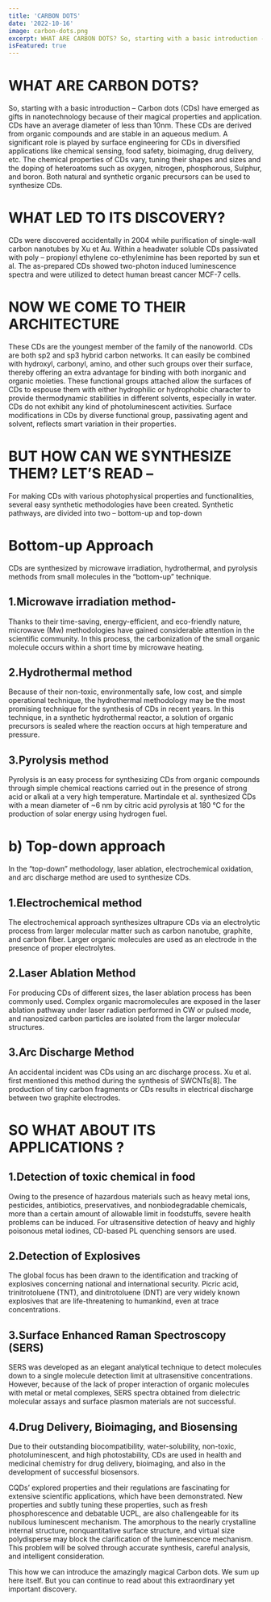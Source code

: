 ```yaml
---
title: 'CARBON DOTS'
date: '2022-10-16'
image: carbon-dots.png
excerpt: WHAT ARE CARBON DOTS? So, starting with a basic introduction - Carbon dots (CDs) have emerged as gifts in nanotechnology because of their magical properties and application...
isFeatured: true
---
```

# WHAT ARE CARBON DOTS?

So, starting with a basic introduction – Carbon dots (CDs) have emerged as gifts in nanotechnology because of their magical properties and application. CDs have an average diameter of less than 10nm. These CDs are derived from organic compounds and are stable in an aqueous medium. A significant role is played by surface engineering for CDs in diversified applications like chemical sensing, food safety, bioimaging, drug delivery, etc. The chemical properties of CDs vary, tuning their shapes and sizes and the doping of heteroatoms such as oxygen, nitrogen, phosphorous, Sulphur, and boron. Both natural and synthetic organic precursors can be used to synthesize CDs.

# WHAT LED TO ITS DISCOVERY?

CDs were discovered accidentally in 2004 while purification of single-wall carbon nanotubes by Xu et Au. Within a headwater soluble CDs passivated with poly – propionyl ethylene co-ethylenimine has been reported by sun et al. The as-prepared CDs showed two-photon induced luminescence spectra and were utilized to detect human breast cancer MCF-7 cells.

# NOW WE COME TO THEIR ARCHITECTURE

These CDs are the youngest member of the family of the nanoworld. CDs are both sp2 and sp3 hybrid carbon networks. It can easily be combined with hydroxyl, carbonyl, amino, and other such groups over their surface, thereby offering an extra advantage for binding with both inorganic and organic moieties. These functional groups attached allow the surfaces of CDs to espouse them with either hydrophilic or hydrophobic character to provide thermodynamic stabilities in different solvents, especially in water. CDs do not exhibit any kind of photoluminescent activities. Surface modifications in CDs by diverse functional group, passivating agent and solvent, reflects smart variation in their properties.

# BUT HOW CAN WE SYNTHESIZE THEM? LET’S READ –

For making CDs with various photophysical properties and functionalities, several easy synthetic methodologies have been created. Synthetic pathways, are divided into two – bottom-up and top-down

# Bottom-up Approach

CDs are synthesized by microwave irradiation, hydrothermal, and pyrolysis methods from small molecules in the “bottom-up” technique.

## 1.Microwave irradiation method-

Thanks to their time-saving, energy-efficient, and eco-friendly nature, microwave (Mw) methodologies have gained considerable attention in the scientific community. In this process, the carbonization of the small organic molecule occurs within a short time by microwave heating.

##  2.Hydrothermal method

Because of their non-toxic, environmentally safe, low cost, and simple operational technique, the hydrothermal methodology may be the most promising technique for the synthesis of CDs in recent years. In this technique, in a synthetic hydrothermal reactor, a solution of organic precursors is sealed where the reaction occurs at high temperature and pressure.

## 3.Pyrolysis method

Pyrolysis is an easy process for synthesizing CDs from organic compounds through simple chemical reactions carried out in the presence of strong acid or alkali at a very high temperature. Martindale et al. synthesized CDs with a mean diameter of ~6 nm by citric acid pyrolysis at 180 °C for the production of solar energy using hydrogen fuel.

# b) Top-down approach

In the “top-down” methodology, laser ablation, electrochemical oxidation, and arc discharge method are used to synthesize CDs.

## 1.Electrochemical method

The electrochemical approach synthesizes ultrapure CDs via an electrolytic process from larger molecular matter such as carbon nanotube, graphite, and carbon fiber. Larger organic molecules are used as an electrode in the presence of proper electrolytes.

## 2.Laser Ablation Method

For producing CDs of different sizes, the laser ablation process has been commonly used. Complex organic macromolecules are exposed in the laser ablation pathway under laser radiation performed in CW or pulsed mode, and nanosized carbon particles are isolated from the larger molecular structures.

## 3.Arc Discharge Method

An accidental incident was CDs using an arc discharge process. Xu et al. first mentioned this method during the synthesis of SWCNTs[8]. The production of tiny carbon fragments or CDs results in electrical discharge between two graphite electrodes. 

# SO WHAT ABOUT ITS APPLICATIONS ?

## 1.Detection of toxic chemical in food

Owing to the presence of hazardous materials such as heavy metal ions, pesticides, antibiotics, preservatives, and nonbiodegradable chemicals, more than a certain amount of allowable limit in foodstuffs, severe health problems can be induced. For ultrasensitive detection of heavy and highly poisonous metal iodines, CD-based PL quenching sensors are used.

## 2.Detection of Explosives

The global focus has been drawn to the identification and tracking of explosives concerning national and international security. Picric acid, trinitrotoluene (TNT), and dinitrotoluene (DNT) are very widely known explosives that are life-threatening to humankind, even at trace concentrations.

## 3.Surface Enhanced Raman Spectroscopy (SERS)

SERS was developed as an elegant analytical technique to detect molecules down to a single molecule detection limit at ultrasensitive concentrations. However, because of the lack of proper interaction of organic molecules with metal or metal complexes, SERS spectra obtained from dielectric molecular assays and surface plasmon materials are not successful.

## 4.Drug Delivery, Bioimaging, and Biosensing

Due to their outstanding biocompatibility, water-solubility, non-toxic, photoluminescent, and high photostability, CDs are used in health and medicinal chemistry for drug delivery, bioimaging, and also in the development of successful biosensors.

CQDs’ explored properties and their regulations are fascinating for extensive scientific applications, which have been demonstrated. New properties and subtly tuning these properties, such as fresh phosphorescence and debatable UCPL, are also challengeable for its nubilous luminescent mechanism. The amorphous to the nearly crystalline internal structure, nonquantitative surface structure, and virtual size polydisperse may block the clarification of the luminescence mechanism. This problem will be solved through accurate synthesis, careful analysis, and intelligent consideration.

This how we can introduce the amazingly magical Carbon dots. We sum up here itself. But you can continue to read about this extraordinary yet important discovery.